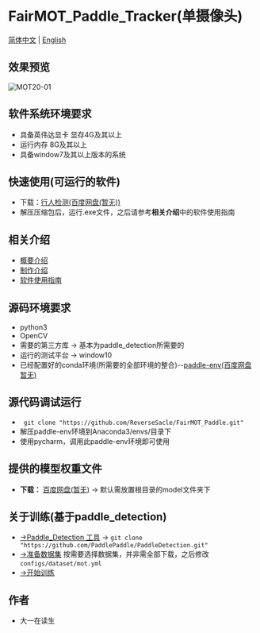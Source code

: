 **FairMOT_Paddle_Tracker(单摄像头)**
===
[简体中文](https://github.com/ReverseSacle/FairMOT_paddle/blob/main/README.md) | [English](https://github.com/ReverseSacle/FairMOT_paddle/blob/main/README_en.md)

效果预览
---
![MOT20-01](https://github.com/ReverseSacle/FairMOT_Paddle/blob/main/docs/MOT20-01.gif)


软件系统环境要求
---
+ 具备英伟达显卡 显存4G及其以上
+ 运行内存 8G及其以上
+ 具备window7及其以上版本的系统

快速使用(可运行的软件)
---
+ 下载：[行人检测(百度网盘(暂无))]()
+  解压压缩包后，运行.exe文件，之后请参考**相关介绍**中的软件使用指南

相关介绍
---
+ [概要介绍](https://github.com/ReverseSacle/FairMOT_paddle/blob/main/docs/Introduction_cn.md)
+ [制作介绍](https://github.com/ReverseSacle/FairMOT_paddle/blob/main/docs/Making_Introduction_cn.md)
+ [软件使用指南]()


源码环境要求
---
+ python3
+ OpenCV
+ 需要的第三方库 -> 基本为paddle_detection所需要的
+ 运行的测试平台 -> window10
+ 已经配置好的conda环境(所需要的全部环境的整合)--[paddle-env(百度网盘暂无)]()

源代码调试运行
---
+ ``` git clone "https://github.com/ReverseSacle/FairMOT_Paddle.git"```
+ 解压paddle-env环境到Anaconda3/envs/目录下
+ 使用pycharm，调用此paddle-env环境即可使用


提供的模型权重文件
---
+ **下载：** [百度网盘(暂无)]() -> 默认需放置根目录的model文件夹下



关于训练(基于paddle_detection)
---
+ [->Paddle_Detection 工具](https://github.com/PaddlePaddle/PaddleDetection) -> ```git clone "https://github.com/PaddlePaddle/PaddleDetection.git" ```
+ [->准备数据集](https://github.com/PaddlePaddle/PaddleDetection/blob/release/2.1/configs/mot/README_cn.md)
按需要选择数据集，并非需全部下载，之后修改```configs/dataset/mot.yml```
+ [->开始训练](https://github.com/PaddlePaddle/PaddleDetection/blob/release/2.1/configs/mot/fairmot/README_cn.md)

作者
---
+ 大一在读生
 
